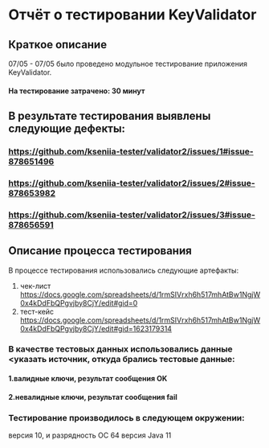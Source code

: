 # Отчёт о тестировании  KeyValidator
## Краткое описание
07/05 - 07/05 было проведено модульное тестирование приложения KeyValidator.
 
#### На тестирование затрачено: 30 минут

## В результате тестирования выявлены следующие дефекты:

### https://github.com/kseniia-tester/validator2/issues/1#issue-878651496 
### https://github.com/kseniia-tester/validator2/issues/2#issue-878653982
### https://github.com/kseniia-tester/validator2/issues/3#issue-878656591

## Описание процесса тестирования
В процессе тестирования использовались следующие артефакты:
 
1. чек-лист https://docs.google.com/spreadsheets/d/1rmSIVrxh6h517mhAtBw1NgjW0x4kDdFbQPgvjby8CjY/edit#gid=0
2. тест-кейс https://docs.google.com/spreadsheets/d/1rmSIVrxh6h517mhAtBw1NgjW0x4kDdFbQPgvjby8CjY/edit#gid=1623179314

### В качестве тестовых данных использовались данные <указать источник, откуда брались тестовые данные:

#### 1.валидные ключи, результат сообщения OK
#### 2.невалидные ключи, результат сообщения fail

### Тестирование производилось в следующем окружении:

версия 10, и разрядность ОС 64
версия Java 11
  
